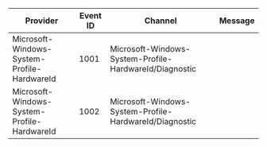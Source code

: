 Provider                                     |  Event ID  |  Channel                                                 |  Message
---------------------------------------------|------------|----------------------------------------------------------|---------
Microsoft-Windows-System-Profile-HardwareId  |  1001      |  Microsoft-Windows-System-Profile-HardwareId/Diagnostic  |
Microsoft-Windows-System-Profile-HardwareId  |  1002      |  Microsoft-Windows-System-Profile-HardwareId/Diagnostic  |